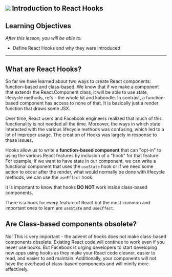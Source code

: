 ## ![](https://ga-dash.s3.amazonaws.com/production/assets/logo-9f88ae6c9c3871690e33280fcf557f33.png) Introduction to React Hooks

## Learning Objectives

*After this lesson, you will be able to:*

* Define React Hooks and why they were introduced

---

## What are React Hooks?

So far we have learned about two ways to create React components: function-based and class-based. We know that if we make a component that extends the React.Component class, it will be able to use state, lifecycle methods, refs - the whole kit and kaboodle. In contrast, a function-based component has access to none of that. It is basically just a render function that draws some JSX.

Over time, React users and Facebook engineers realized that much of this functionality is not needed all the time. Moreover, the ways in which state interacted with the various lifecycle methods was confusing, which led to a lot of improper usage. The creation of Hooks was largely in response to these issues.

Hooks allow us to write a **function-based component** that can "opt-in" to using the various React features by inclusion of a "hook" for that feature. For example, if we want to have state in our component, we can write a functional component that uses the `useState` hook or if we need some action to occur after the render, what would normally be done with lifecycle methods, we can use the `useEffect` hook.

It is important to know that hooks **DO NOT** work inside class-based components.

There is a hook for every feature of React but the most common and important ones to learn are `useState` and `useEffect`.

## Are Class-based components obsolete?

No! This is very important - the advent of hooks does not make class-based components obsolete. Existing React code will continue to work even if you never use hooks. But Facebook is urging developers to start developing new apps using hooks as they make your React code cleaner, easier to read, and easier to and maintain. Additionally, your components will not have the overhead of class-based components and will minify more effectively.
